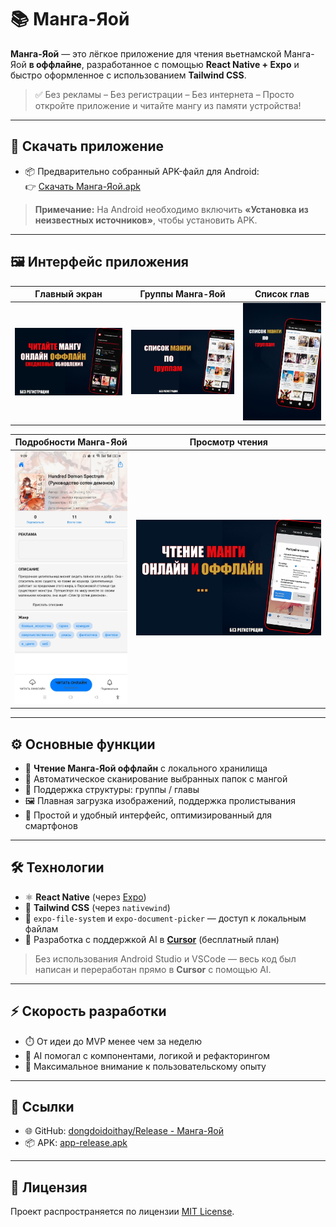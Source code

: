 
# 📚 Манга-Яой

**Манга-Яой** — это лёгкое приложение для чтения вьетнамской Манга-Яой **в оффлайне**, разработанное с помощью **React Native + Expo** и быстро оформленное с использованием **Tailwind CSS**.

> ✅ Без рекламы – Без регистрации – Без интернета – Просто откройте приложение и читайте мангу из памяти устройства!

---

## 📱 Скачать приложение

- 📦 Предварительно собранный APK-файл для Android:  
👉 [Скачать Манга-Яой.apk](https://github.com/dongdoidoithay/Release/raw/main/Манга-Яой/app-release.apk)

> **Примечание:** На Android необходимо включить **«Установка из неизвестных источников»**, чтобы установить APK.

---

## 🖼️ Интерфейс приложения

| Главный экран | Группы Манга-Яой | Список глав |
|---------------|----------------|--------------|
| ![Home](Image/home.jpg) | ![Group](Image/group.jpg) | ![Group2](Image/group2.jpg) |

| Подробности Манга-Яой | Просмотр чтения |
|-------------------|-----------------|
| ![Info](Image/info.jpg) | ![Read](Image/read.jpg) |

---

## ⚙️ Основные функции

- 📂 **Чтение Манга-Яой оффлайн** с локального хранилища
- 📁 Автоматическое сканирование выбранных папок с мангой
- 🧾 Поддержка структуры: группы / главы
- 🖼️ Плавная загрузка изображений, поддержка пролистывания
- 🌙 Простой и удобный интерфейс, оптимизированный для смартфонов

---

## 🛠️ Технологии

- ⚛️ **React Native** (через [Expo](https://expo.dev/))
- 💨 **Tailwind CSS** (через `nativewind`)
- 📁 `expo-file-system` и `expo-document-picker` — доступ к локальным файлам
- 🤖 Разработка с поддержкой AI в **[Cursor](https://www.cursor.so/)** (бесплатный план)

> Без использования Android Studio и VSCode — весь код был написан и переработан прямо в **Cursor** с помощью AI.

---

## ⚡ Скорость разработки

- ⏱️ От идеи до MVP менее чем за неделю
- 🧠 AI помогал с компонентами, логикой и рефакторингом
- 🎯 Максимальное внимание к пользовательскому опыту

---

## 📎 Ссылки

- 🌐 GitHub: [dongdoidoithay/Release - Манга-Яой](https://github.com/dongdoidoithay/Release/tree/main/Манга-Яой)
- 📦 APK: [app-release.apk](https://github.com/dongdoidoithay/Release/raw/main/Манга-Яой/app-release.apk)

---

## 🔖 Лицензия

Проект распространяется по лицензии [MIT License](LICENSE).
